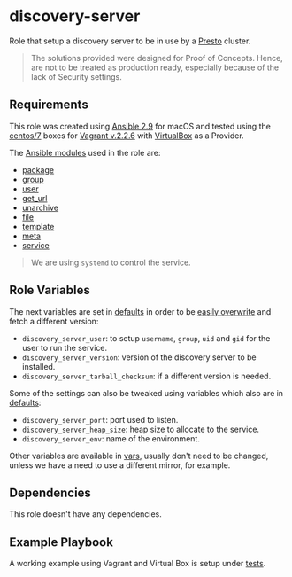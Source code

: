 # discovery-server

Role that setup a discovery server to be in use by a [Presto](https://prestodb.io) cluster.

> The solutions provided were designed for Proof of Concepts. Hence, are not to be treated as production ready, especially because of the lack of Security settings.

## Requirements

This role was created using [Ansible 2.9](https://docs.ansible.com/ansible/2.9/) for macOS and tested using the [centos/7](https://app.vagrantup.com/centos/boxes/7) boxes for [Vagrant v.2.2.6](https://www.vagrantup.com/docs/index.html) with [VirtualBox](https://www.virtualbox.org/) as a Provider.

The [Ansible modules](https://docs.ansible.com/ansible/2.9/modules/modules_by_category.html) used in the role are:

- [package](https://docs.ansible.com/ansible/latest/modules/package_module.html#package-module)
- [group](https://docs.ansible.com/ansible/2.9/modules/group_module.html#group-module)
- [user](https://docs.ansible.com/ansible/2.9/modules/user_module.html#user-module)
- [get_url](https://docs.ansible.com/ansible/2.9/modules/get_url_module.html#get_url-module)
- [unarchive](https://docs.ansible.com/ansible/2.9/modules/unarchive_module.html#unarchive-module)
- [file](https://docs.ansible.com/ansible/2.9/modules/file_module.html#file-module)
- [template](https://docs.ansible.com/ansible/2.9/modules/template_module.html#template-module)
- [meta](https://docs.ansible.com/ansible/2.9/modules/meta_module.html#meta_module.html)
- [service](https://docs.ansible.com/ansible/2.9/modules/service_module.html#service-module)

> We are using `systemd` to control the service.

## Role Variables

The next variables are set in [defaults](./defaults/main.yml) in order to be [easily overwrite](https://docs.ansible.com/ansible/latest/user_guide/playbooks_variables.html#variable-precedence-where-should-i-put-a-variable) and fetch a different version:

- `discovery_server_user`: to setup `username`, `group`, `uid` and `gid` for the user to run the service.
- `discovery_server_version`: version of the discovery server to be installed.
- `discovery_server_tarball_checksum`: if a different version is needed.

Some of the settings can also be tweaked using variables which also are in [defaults](./defaults/main.yml):

- `discovery_server_port`: port used to listen.
- `discovery_server_heap_size`: heap size to allocate to the service.
- `discovery_server_env`: name of the environment.

Other variables are available in [vars](vars/main.yml), usually don't need to be changed, unless we have a need to use a different mirror, for example.

## Dependencies

This role doesn't have any dependencies.

## Example Playbook

A working example using Vagrant and Virtual Box is setup under [tests](./tests/).
